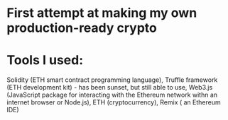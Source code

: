 # First attempt at making my own production-ready crypto

# Tools I used: 
  Solidity (ETH smart contract programming language),
  Truffle framework (ETH development kit) - has been sunset, but still able to use,
  Web3.js (JavaScript package for interacting with the Ethereum network withn an internet browser or Node.js),
  ETH (cryptocurrency),
  Remix ( an Ethereum IDE)
